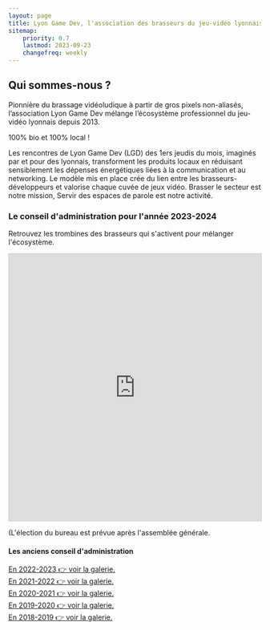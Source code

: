 ```yaml
---
layout: page
title: Lyon Game Dev, l'association des brasseurs du jeu-vidéo lyonnais.
sitemap:
    priority: 0.7
    lastmod: 2023-09-23
    changefreq: weekly
---
```

## Qui sommes-nous ?

Pionnière du brassage vidéoludique à partir de gros pixels non-aliasés, l’association Lyon Game Dev mélange l’écosystème professionnel du jeu-vidéo lyonnais depuis 2013.

100% bio et 100% local !

Les rencontres de Lyon Game Dev (LGD) des 1ers jeudis du mois, imaginés par et pour des lyonnais, transforment les produits locaux en réduisant sensiblement les dépenses énergétiques liées à la communication et au networking. Le modèle mis en place crée du lien entre les brasseurs-développeurs et valorise chaque cuvée de jeux vidéo.
Brasser le secteur est notre mission,
Servir des espaces de parole est notre activité.

### Le conseil d'administration pour l'année 2023-2024
<div class="box">
  <p>
  Retrouvez les trombines des brasseurs qui s'activent pour mélanger l'écosystème.
  </p>
</div>

<iframe class="airtable-embed" src="https://airtable.com/embed/appQJmtVY0b5DptEW/shrzVKpwq4SgqfzuB?backgroundColor=purple&viewControls=on" frameborder="0" onmousewheel="" width="100%" height="533" style="background: transparent; border: 1px solid #ccc;"></iframe>

(L'élection du bureau est prévue après l'assemblée générale.

#### Les anciens conseil d'administration

[En 2022-2023 👉 voir la galerie.](https://airtable.com/shrYTfBLnlxUhVhS5)  
[En 2021-2022 👉 voir la galerie.](https://airtable.com/shr87QWSBGCkn8cbu)  
[En 2020-2021 👉 voir la galerie.](https://airtable.com/shrG5SU4LoTaRgCXP)  
[En 2019-2020 👉 voir la galerie.](https://airtable.com/shr2pgdrcHWH0TDNZ)  
[En 2018-2019 👉 voir la galerie.](https://airtable.com/shrtZiZRMQDOVmB2I)
